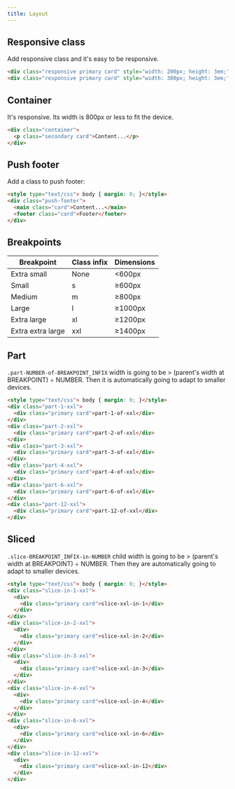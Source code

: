```yaml
---
title: Layout
---
```


## Responsive class

Add responsive class and it's easy to be responsive.

```html
<div class="responsive primary card" style="width: 200px; height: 3em;">Item</div>
<div class="responsive primary card" style="width: 300px; height: 3em;">Item</div>
```

## Container

It's responsive. Its width is 800px or less to fit the device.

```html
<div class="container">
  <p class="secondary card">Content...</p>
</div>
```

## Push footer

Add a class to push footer:

```html
<style type="text/css"> body { margin: 0; }</style>
<div class="push-footer">
  <main class="card">Content...</main>
  <footer class="card">Footer</footer>
</div>
```

## Breakpoints 

| Breakpoint |  Class infix | Dimensions |
| ---------- |--------------|------------|
| Extra small | None |  <600px |
| Small | s |  ≥600px |
| Medium | m |  ≥800px |
| Large | l | ≥1000px |
| Extra large | xl |  ≥1200px |
| Extra extra large | xxl | ≥1400px |


## Part

`.part-NUMBER-of-BREAKPOINT_INFIX` width is going to be > (parent's width at BREAKPOINT) ÷ NUMBER. Then it is automatically going to adapt to smaller devices.

```html
<style type="text/css"> body { margin: 0; }</style>
<div class="part-1-xxl">
  <div class="primary card">part-1-of-xxl</div>
</div>
<div class="part-2-xxl">
  <div class="primary card">part-2-of-xxl</div>
</div>
<div class="part-3-xxl">
  <div class="primary card">part-3-of-xxl</div>
</div>
<div class="part-4-xxl">
  <div class="primary card">part-4-of-xxl</div>
</div>
<div class="part-6-xxl">
  <div class="primary card">part-6-of-xxl</div>
</div>
<div class="part-12-xxl">
  <div class="primary card">part-12-of-xxl</div>
</div>
```

## Sliced

`.slice-BREAKPOINT_INFIX-in-NUMBER` child width is going to be > (parent's width at BREAKPOINT) ÷ NUMBER. Then they are automatically going to adapt to smaller devices.

```html
<style type="text/css"> body { margin: 0; }</style>
<div class="slice-in-1-xxl">
  <div>
    <div class="primary card">slice-xxl-in-1</div>
  </div>
</div>
<div class="slice-in-2-xxl">
  <div>
    <div class="primary card">slice-xxl-in-2</div>
  </div>
</div>
<div class="slice-in-3-xxl">
  <div>
    <div class="primary card">slice-xxl-in-3</div>
  </div>
</div>
<div class="slice-in-4-xxl">
  <div>
    <div class="primary card">slice-xxl-in-4</div>
  </div>
</div>
<div class="slice-in-6-xxl">
  <div>
    <div class="primary card">slice-xxl-in-6</div>
  </div>
</div>
<div class="slice-in-12-xxl">
  <div>
    <div class="primary card">slice-xxl-in-12</div>
  </div>
</div>
```